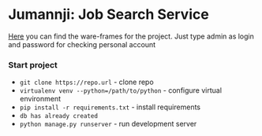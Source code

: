 # Jumannji: Job Search Service

[Here](https://jumanji-worksearch.herokuapp.com) you can find the ware-frames for the project. Just type admin as login and password for checking personal account


### Start project
* `git clone https://repo.url` - clone repo
* `virtualenv venv --python=/path/to/python` - configure virtual environment
* `pip install -r requirements.txt` - install requirements
* `db has already created`
* `python manage.py runserver` - run development server
